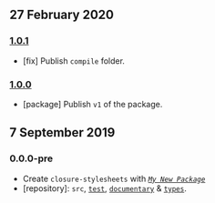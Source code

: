 ## 27 February 2020

### [1.0.1](https://github.com/artdecocode/closure-stylesheets/compare/v1.0.0...v1.0.1)

- [fix] Publish `compile` folder.

### [1.0.0](https://github.com/artdecocode/closure-stylesheets/compare/v0.0.0...v1.0.0)

- [package] Publish `v1` of the package.

## 7 September 2019

### 0.0.0-pre

- Create `closure-stylesheets` with _[`My New Package`](https://mnpjs.org)_
- [repository]: `src`, [`test`](https://contexttesting.com), [`documentary`](https://readme.page) & [`types`](https://typedef.page).